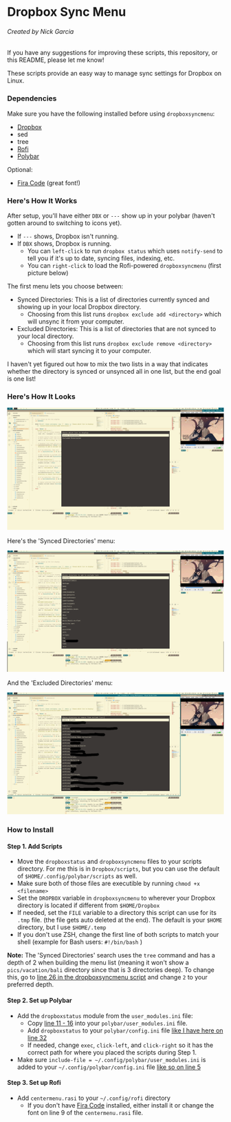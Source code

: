 # Dropbox Sync Menu
###### Created by Nick Garcia

If you have any suggestions for improving these scripts, this repository, or this README, please let me know!

These scripts provide an easy way to manage sync settings for Dropbox on Linux.

### Dependencies

Make sure you have the following installed before using `dropboxsyncmenu`:

* [Dropbox](https://www.dropbox.com/install-linux)
* sed
* tree
* [Rofi](https://github.com/davatorium/rofi)
* [Polybar](https://github.com/polybar/polybar)

Optional:

* [Fira Code](https://github.com/tonsky/FiraCode) (great font!)

### Here's How It Works

After setup, you'll have either `DBX` or `---` show up in your polybar (haven't gotten around to switching to icons yet).

* If `---` shows, Dropbox isn't running.
* If `DBX` shows, Dropbox is running.
  * You can `left-click` to run `dropbox status` which uses `notify-send` to tell you if it's up to date, syncing files, indexing, etc.
  * You can `right-click` to load the Rofi-powered `dropboxsyncmenu` (first picture below)

The first menu lets you choose between:

* Synced Directories:  This is a list of directories currently synced and showing up in your local Dropbox directory.
  * Choosing from this list runs `dropbox exclude add <directory>` which will unsync it from your computer.
* Excluded Directories:  This is a list of directories that are not synced to your local directory.
  * Choosing from this list runs `dropbox exclude remove <directory>` which will start syncing it to your computer.

I haven't yet figured out how to mix the two lists in a way that indicates whether the directory is synced or unsynced all in one list, but the end goal is one list!

### Here's How It Looks

![List Selection Screenshot](https://raw.githubusercontent.com/NicksIdeaEngine/dropboxsyncmenu/master/List%20Selection.png)

Here's the 'Synced Directories' menu:

![Synced Directories Screenshot](https://raw.githubusercontent.com/NicksIdeaEngine/dropboxsyncmenu/master/Add%20to%20Exclude%20List.png)

And the 'Excluded Directories' menu:

![Excluded Directories Screenshot](https://raw.githubusercontent.com/NicksIdeaEngine/dropboxsyncmenu/master/Remove%20from%20Exclude%20List.png)

### How to Install

#### Step 1. Add Scripts

* Move the `dropboxstatus` and `dropboxsyncmenu` files to your scripts directory. For me this is in `Dropbox/scripts`, but you can use the default of `$HOME/.config/polybar/scripts` as well.
* Make sure both of those files are executible by running `chmod +x <filename>`
* Set the `DROPBOX` variable in `dropboxsyncmenu` to wherever your Dropbox directory is located if different from `$HOME/Dropbox`
* If needed, set the `FILE` variable to a directory this script can use for its `.tmp` file. (the file gets auto deleted at the end).  The default is your `$HOME` directory, but I use `$HOME/.temp`
* If you don't use ZSH, change the first line of both scripts to match your shell (example for Bash users: `#!/bin/bash` )

**Note:** The 'Synced Directories' search uses the `tree` command and has a depth of 2 when building the menu list (meaning it won't show a `pics/vacation/bali` directory since that is 3 directories deep).  To change this, go to [line 26 in the dropboxsyncmenu script](https://github.com/NicksIdeaEngine/dropboxsyncmenu/blob/35aa87a59845123bfb3206d77d9676aee21e387e/dropboxsyncmenu#L26) and change `2` to your preferred depth.

#### Step 2. Set up Polybar

* Add the `dropboxstatus` module from the `user_modules.ini` file:
  * Copy [line 11 - 16](https://github.com/NicksIdeaEngine/dropboxsyncmenu/blob/07f343c3f5aa4c96fc3b46601e4d38164c12fcb4/user_modules.ini#L11-L16) into your `polybar/user_modules.ini` file.
  * Add `dropboxstatus` to your `polybar/config.ini` file [like I have here on line 32](https://github.com/NicksIdeaEngine/dropboxsyncmenu/blob/07f343c3f5aa4c96fc3b46601e4d38164c12fcb4/config.ini#L32)
  * If needed, change `exec`, `click-left`, and `click-right` so it has the correct path for where you placed the scripts during Step 1.
* Make sure `include-file = ~/.config/polybar/user_modules.ini` is added to your `~/.config/polybar/config.ini` file [like so on line 5](https://github.com/NicksIdeaEngine/dropboxsyncmenu/blob/07f343c3f5aa4c96fc3b46601e4d38164c12fcb4/config.ini#L5)

#### Step 3. Set up Rofi

* Add `centermenu.rasi` to your `~/.config/rofi` directory
  * If you don't have [Fira Code](https://github.com/tonsky/FiraCode) installed, either install it or change the font on line 9 of the `centermenu.rasi` file.
  
